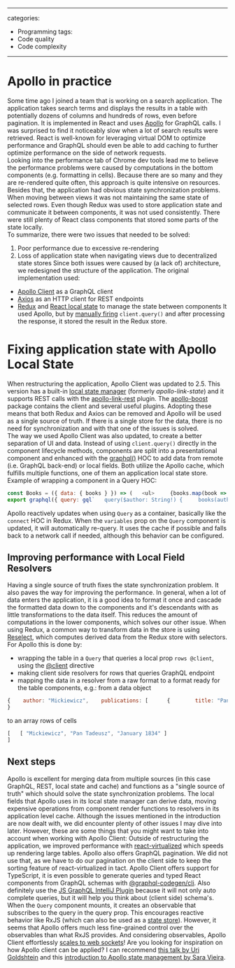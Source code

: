 






---
categories:
  - Programming
tags:
  - Code quality
  - Code complexity
---

# Apollo in practice

Some time ago I joined a team that is working on a search application. The application takes search terms and displays 
the results in a table with potentially dozens of columns and hundreds   of rows, even before pagination. It is implemented in React and uses [Apollo](https://www.apollographql.com/) for 
GraphQL calls. I was surprised to find it noticeably slow when a lot of search results were retrieved. React is 
well-known for leveraging virtual DOM to optimize performance and GraphQL should even be able to add caching to further
optimize performance on the side of network requests.  
Looking into the performance tab of Chrome dev tools lead me to believe the performance problems were caused by 
computations in the bottom components (e.g. formatting in cells). Because there are so many and they are 
re-rendered quite often, this approach is quite intensive on resources. 
Besides that, the application had obvious state synchronization problems. When moving between views it was not 
maintaining the same state of selected rows. Even though Redux was used to store application state and communicate it 
between components, it was not used consistently. There were still plenty of React class components that stored some parts of the state locally.  
To summarize, there were two issues that needed to be solved: 
1. Poor performance due to excessive re-rendering
2. Loss of application state when navigating views due to decentralized state stores 
Since both issues were caused by (a lack of) architecture, we redesigned the structure of the application. The original implementation used: 
* [Apollo Client](https://www.apollographql.com) as a GraphQL client
* [Axios](https://github.com/axios/axios) as an HTTP client for REST endpoints
* [Redux](https://redux.js.org) and [React local state](https://reactjs.org/docs/hooks-reference.html#usestate) to manage the state between components 
It used Apollo, but by [manually firing](https://www.apollographql.com/docs/react/essentials/queries#manual-query) `client.query()` and 
after processing the response, it stored the result in the Redux store. 
# Fixing application state with Apollo Local State 
When restructuring the application, Apollo Client was updated to 2.5. This version has a built-in [local state manager](https://www.apollographql.com/docs/react/essentials/local-state)
(formerly *apollo-link-state*) and it supports REST calls with the [apollo-link-rest](https://www.apollographql.com/docs/link/links/rest) plugin. 
The [apollo-boost](https://github.com/apollographql/apollo-client/tree/master/packages/apollo-boost) package contains the 
client and several useful plugins. Adopting these means that both Redux and Axios can be removed and Apollo will be 
used as a single source of truth. If there is a single store for the data, there is no need for synchronization and
with that one of the issues is solved.  
The way we used Apollo Client was also updated, to create a better separation of UI and data. Instead of using `client.query()` 
directly in the component lifecycle methods, components are split into a presentational component and enhanced with the 
[graphql()](https://www.apollographql.com/docs/react/api/react-apollo#graphql) HOC to add data from remote (i.e. GraphQL 
back-end) or local fields. Both utilize the Apollo cache, which fulfills multiple functions, one of them an application local state store. 
Example of wrapping a component in a Query HOC: 
```javascript
const Books = ({ data: { books } }) => (   <ul>     {books.map(book => <li>{book.title}</li>}   </ul>); 
export graphql({ query: gql`   query($author: String!) {     books(author: $author) {      title     }   }`,    variables: { author: "Mickiewicz" })(Books);
``` 
Apollo reactively updates when using `Query` as a container, basically like the `connect` HOC in Redux. When 
the `variables` prop on the `Query` component is updated, it will automatically re-query. It uses the cache if possible and  falls back to a network call if needed, although this behavior can be configured. 

## Improving performance with Local Field Resolvers 
Having a single source of truth fixes the state synchronization problem. It also paves the way for improving the 
performance. In general, when a lot of data enters the application, it is a good idea to format it once and cascade the 
formatted data down to the components and it's descendants with as little transformations to the data itself. This 
reduces the amount of computations in the lower components, which solves our other issue. 
When using Redux, a common way to transform data in the store is using 
[Reselect](https://github.com/reduxjs/reselect), which computes derived data from the Redux store with selectors. For 
Apollo this is done by:
* wrapping the table in a `Query` that queries a local prop `rows @client`, using the [@client](https://www.apollographql.com/docs/react/essentials/local-state) directive
* making client side resolvers for rows that queries GraphQL endpoint
* mapping the data in a resolver from a raw format to a format ready for the table components, e.g.: 
from a data object  
```javascript
{    author: "Mickiewicz",    publications: [      {        title: "Pan Tadeusz",       date: -4291747200      }    ] 
}
```  
to an array rows of cells   
```javascript
[   [ "Mickiewicz", "Pan Tadeusz", "January 1834" ]
]
``` 

## Next steps 
Apollo is excellent for merging data from multiple sources (in this case GraphQL, REST, local state and cache) and 
functions as a "single source of truth" which should solve the state synchronization problems. The local fields that
Apollo uses in its local state manager can derive data, moving expensive operations from component render functions
to resolvers in its application level cache. Although the issues mentioned in the introduction are now dealt with, we did 
encounter plenty of other issues I may dive into later. However, these are some things that you might want to 
take into account when working with Apollo Client: 
Outside of restructuring the application, we improved performance with [react-virtualized](https://github.com/bvaughn/react-virtualized) which speeds up rendering
large tables. Apollo also offers GraphQL pagination. We did not use that, as we
have to do our pagination on the client side to keep the sorting feature of react-virtualized in tact. 
Apollo Client offers support for TypeScript, it is even possible to generate queries and typed React components from 
GraphQL schemas with [@graphql-codegen/cli](https://graphql-code-generator.com/). 
Also definitely use the [JS GraphQL IntelliJ Plugin](https://jimkyndemeyer.github.io/js-graphql-intellij-plugin/) because 
it will not only auto complete queries, but it will help you think about (client side) schema's. 
When the `Query` component mounts, it creates an observable that subscribes to the query in the query prop. This 
encourages reactive behavior like RxJS (which can also be used as a [state store](https://github.com/mdvanes/realtime-planner)). 
However, it seems that Apollo offers much less fine-grained control over the observables than what RxJS provides. And considering observables, Apollo Client 
effortlessly [scales to web sockets](https://www.apollographql.com/docs/link/links/ws)! 
Are you looking for inspiration on how Apollo client can be applied? I can recommend 
[this talk by Uri Goldshtein](https://www.youtube.com/watch?v=g6Mhm9W76jY) and this [introduction to Apollo state 
management by Sara Vieira](https://www.youtube.com/watch?v=2RvRcnD8wHY).  
